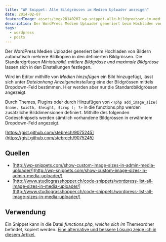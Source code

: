 ```yaml
---
title: "WP Snippet: Alle Bildgrössen im Medien Uploader anzeigen"
date: 2014-02-07
featuredImage: assets/img/20140207_wp-snippet-alle-bildgroessen-im-medien-uploader-anzeigen_0.jpg
description: Der WordPress Medien Uploader generiert beim Hochladen von Bildern automatisch mehrere Bildkopien in den definierten Bildgrössen. Die Standardgrössen Miniaturbild, mittlere Bildgrösse und maximale Bildgrösse lassen sich in den Einstellungen festlegen.
tags:
  - wordpress
  - posts
---
```

Der WordPress Medien Uploader generiert beim Hochladen von Bildern automatisch mehrere Bildkopien in den definierten Bildgrössen. Die Standardgrössen _Miniaturbild, mittlere Bildgrösse und maximale Bildgrösse_ lassen sich in den Einstellungen festlegen.

Wird im Editor mithilfe von _Medien hinzufügen_ ein Bild hinzugefügt, lässt sich unter _Dateianhang Anzeigeneinstellung_ eine der Bildgrössen mittels Dropdown-Feld bestimmen. Hier werden aber nur die Standardbildgrössen angezeigt.

Durch Themes, Plugins oder durch Hinzufügen von `<?php add_image_size( $name, $width, $height, $crop ); ?>` in die functions.php werden zusätzliche Bilddimensionen definiert. Mithilfe des folgenden Codeschnipsels werden sämtlich vorhandene Bildgrössen in erwähntem Dropdown-Feld angezeigt.

[https://gist.github.com/stebrech/9075245](https://gist.github.com/stebrech/9075245)

## Quellen

- [http://wp-snippets.com/show-custom-image-sizes-in-admin-media-uploader/](http://wp-snippets.com/show-custom-image-sizes-in-admin-media-uploader/)
- [http://www.studiograsshopper.ch/code-snippets/wordpress-list-all-image-sizes-in-media-uploader/](http://www.studiograsshopper.ch/code-snippets/wordpress-list-all-image-sizes-in-media-uploader/)

## Verwendung

Ein Snippet kann in die Datei _functions.php, welche sich im_ Themeordner befindet, kopiert werden. [Eine alternative und bessere Lösung zeige ich in diesem Artikel.](https://www.pixelstrol.ch/wordpress-snippets-sinnvoll-integrieren/)

